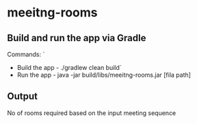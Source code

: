 # meeitng-rooms

## <a name="run-gradle"></a> Build and run the app via Gradle

Commands: `

* Build the app - ./gradlew clean build`
* Run the app   - java -jar build/libs/meeitng-rooms.jar [fila path]

## <a name="run-gradle"></a> Output

No of rooms required based on the input meeting sequence
